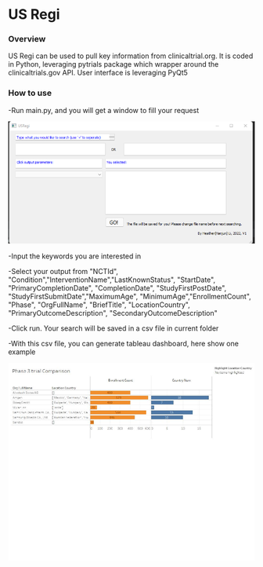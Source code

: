 # US Regi
### Overview

US Regi can be used to pull key information from clinicaltrial.org. It is coded in Python, leveraging pytrials package which wrapper around the clinicaltrials.gov API. User interface is leveraging PyQt5 

### How to use
-Run main.py, and you will get a window to fill your request

![US Regi Request Window](https://github.com/HanjunHeatherLi/USclinicalTrials/blob/main/png/window.png)

-Input the keywords you are interested in

-Select your output from "NCTId", "Condition","InterventionName","LastKnownStatus", "StartDate", "PrimaryCompletionDate", "CompletionDate", "StudyFirstPostDate", "StudyFirstSubmitDate","MaximumAge", "MinimumAge","EnrollmentCount", "Phase", "OrgFullName", "BriefTitle", "LocationCountry", "PrimaryOutcomeDescription", "SecondaryOutcomeDescription"

-Click run. Your search will be saved in a csv file in current folder

-With this csv file, you can generate tableau dashboard, here show one example

![Tableau Dashboard Example](https://github.com/HanjunHeatherLi/USclinicalTrials/blob/main/png/Dashboard_1.jpg)
